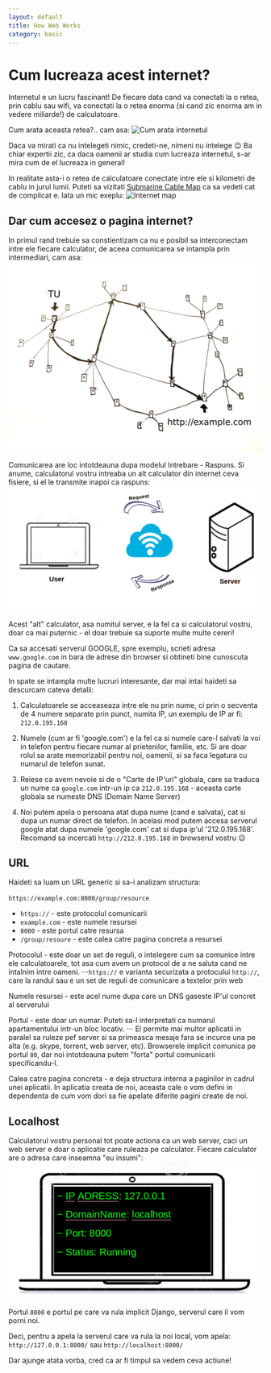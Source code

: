 ```yaml
---
layout: default
title: How Web Works
category: basic
---
```




# Cum lucreaza acest internet?

Internetul e un lucru fascinant!
De fiecare data cand va conectati la o retea, prin cablu sau wifi, va conectati la o retea enorma (si cand zic enorma am in vedere miliarde!) de calculatoare.

Cum arata aceasta retea?.. cam asa:
![Cum arata internetul](http://www.myinsightmag.com/wp-content/uploads/2012/03/wired-610x250.gif)

Daca va mirati ca nu intelegeti nimic,  credeti-ne, nimeni nu intelege :wink: Ba chiar expertii zic, ca daca oamenii ar studia cum lucreaza internetul, s-ar mira cum de el lucreaza in general!

In realitate asta-i o retea de calculatoare conectate intre ele si kilometri de cablu in jurul lumii. Puteti sa vizitati [Submarine Cable Map](http://submarinecablemap.com/) ca sa vedeti cat de complicat e. Iata un mic exeplu: 
![Internet map](http://tutorial.djangogirls.org/en/how_the_internet_works/images/internet_3.png) 



## Dar cum accesez o pagina internet?

In primul rand trebuie sa constientizam ca nu e posibil sa interconectam intre ele fiecare calculator, de aceea comunicarea se intampla prin intermediari, cam asa:
![Request path](/images/www/internet_2.png)


Comunicarea are loc intotdeauna dupa modelul Intrebare - Raspuns. Si anume, calculatorul vostru intreaba un alt calculator din internet ceva fisiere, si el le transmite inapoi ca raspuns:
![Communication](/images/www/get-response.png)

Acest "alt" calculator, asa numitul server, e la fel ca si calculatorul vostru, doar ca mai puternic - el doar trebuie sa suporte multe multe cereri!

Ca sa accesati serverul GOOGLE, spre exemplu, scrieti adresa `www.google.com` in bara de adrese din browser si obtineti bine cunoscuta pagina de cautare.

In spate se intampla multe lucruri interesante, dar mai intai haideti sa descurcam cateva detalii:

1. Calculatoarele se acceaseaza intre ele nu prin nume, ci prin o secventa de 4 numere separate prin punct, numita IP, un exemplu de IP ar fi: `212.0.195.168`

2. Numele (cum ar fi 'google.com') e la fel ca si numele care-l salvati la voi in telefon pentru fiecare numar al prietenilor, familie, etc. Si are doar rolul sa arate memorizabil pentru noi, oamenii, si sa faca legatura cu numarul de telefon sunat.

3. Reiese ca avem nevoie si de o "Carte de IP'uri" globala, care sa traduca un nume ca `google.com` intr-un ip ca `212.0.195.168` - aceasta carte globala se numeste DNS (Domain Name Server)

4. Noi putem apela o persoana atat dupa nume (cand e salvata), cat si dupa un numar direct de telefon. In acelasi mod putem accesa serverul google atat dupa numele 'google.com' cat si dupa ip'ul '212.0.195.168'. Recomand sa incercati `http://212.0.195.168` in browserul vostru :wink:

## URL

Haideti sa luam un URL generic si sa-i analizam structura:

`https://example.com:8000/group/resource`

* `https://` - este protocolul comunicarii
* `example.com` - este numele resursei
* `8000` - este portul catre resursa
* `/group/resoure` - este calea catre pagina concreta a resursei

Protocolul - este doar un set de reguli, o intelegere cum sa comunice intre ele calculatoarele, tot asa cum avem un protocol de a ne saluta cand ne intalnim intre oameni.
⋅⋅⋅`https://` e varianta securizata a protocului `http://`, care la randul sau e un set de reguli de comunicare a textelor prin web

Numele resursei -  este acel nume dupa care un DNS gaseste IP'ul concret al serverului

Portul -  este doar un numar. Puteti sa-l interpretati ca numarul apartamentului intr-un bloc locativ. 
⋅⋅⋅ El permite mai multor aplicatii in paralel sa ruleze pef server si sa primeasca mesaje fara se incurce una pe alta (e.g. skype, torrent, web server, etc). Browserele implicit comunica pe portul `80`, dar noi intotdeauna putem "forta" portul comunicarii specificandu-l.

Calea catre pagina concreta -  e deja structura interna a paginilor in cadrul unei aplicatii. In aplicatia creata de noi, aceasta cale o vom defini in dependenta de cum vom dori sa fie apelate diferite pagini create de noi.

## Localhost

Calculatorul vostru personal tot poate actiona ca un web server, caci un web server e doar o aplicatie care ruleaza pe calculator.
Fiecare calculator are o adresa care inseamna "eu insumi":
![Request path](/images/www/laptop.png)

Portul `8000` e portul pe care va rula implicit Django, serverul care il vom porni noi.

Deci, pentru a apela la serverul care va rula la noi local, vom apela: `http://127.0.0.1:8000/` sau `http://localhost:8000/`

Dar ajunge atata vorba, cred ca ar fi timpul sa vedem ceva actiune!